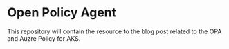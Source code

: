 # Open Policy Agent
This repository will contain the resource to the blog post related to the OPA and Auzre Policy for AKS.
